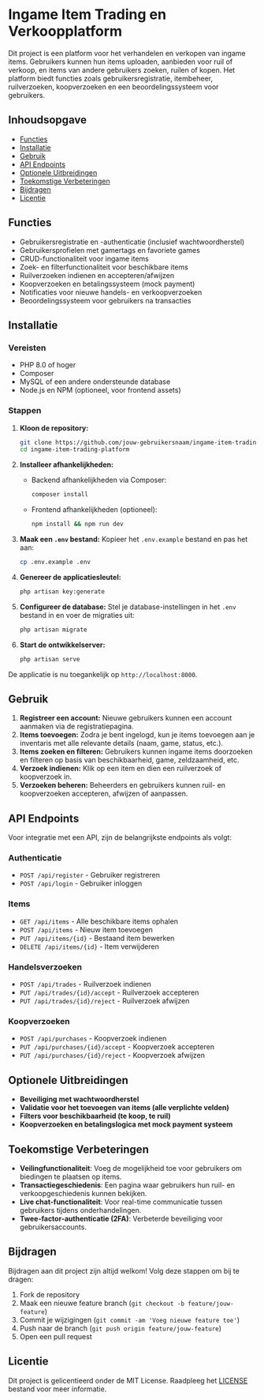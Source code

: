 # Ingame Item Trading en Verkoopplatform

Dit project is een platform voor het verhandelen en verkopen van ingame items. Gebruikers kunnen hun items uploaden, aanbieden voor ruil of verkoop, en items van andere gebruikers zoeken, ruilen of kopen. Het platform biedt functies zoals gebruikersregistratie, itembeheer, ruilverzoeken, koopverzoeken en een beoordelingssysteem voor gebruikers.

## Inhoudsopgave
- [Functies](#functies)
- [Installatie](#installatie)
- [Gebruik](#gebruik)
- [API Endpoints](#api-endpoints)
- [Optionele Uitbreidingen](#optionele-uitbreidingen)
- [Toekomstige Verbeteringen](#toekomstige-verbeteringen)
- [Bijdragen](#bijdragen)
- [Licentie](#licentie)

## Functies
- Gebruikersregistratie en -authenticatie (inclusief wachtwoordherstel)
- Gebruikersprofielen met gamertags en favoriete games
- CRUD-functionaliteit voor ingame items
- Zoek- en filterfunctionaliteit voor beschikbare items
- Ruilverzoeken indienen en accepteren/afwijzen
- Koopverzoeken en betalingssysteem (mock payment)
- Notificaties voor nieuwe handels- en verkoopverzoeken
- Beoordelingssysteem voor gebruikers na transacties

## Installatie

### Vereisten
- PHP 8.0 of hoger
- Composer
- MySQL of een andere ondersteunde database
- Node.js en NPM (optioneel, voor frontend assets)

### Stappen
1. **Kloon de repository:**
   ```bash
   git clone https://github.com/jouw-gebruikersnaam/ingame-item-trading-platform.git
   cd ingame-item-trading-platform
   ```

2. **Installeer afhankelijkheden:**
   - Backend afhankelijkheden via Composer:
     ```bash
     composer install
     ```
   - Frontend afhankelijkheden (optioneel):
     ```bash
     npm install && npm run dev
     ```

3. **Maak een `.env` bestand:**
   Kopieer het `.env.example` bestand en pas het aan:
   ```bash
   cp .env.example .env
   ```

4. **Genereer de applicatiesleutel:**
   ```bash
   php artisan key:generate
   ```

5. **Configureer de database:**
   Stel je database-instellingen in het `.env` bestand in en voer de migraties uit:
   ```bash
   php artisan migrate
   ```

6. **Start de ontwikkelserver:**
   ```bash
   php artisan serve
   ```

De applicatie is nu toegankelijk op `http://localhost:8000`.

## Gebruik
1. **Registreer een account:** Nieuwe gebruikers kunnen een account aanmaken via de registratiepagina.
2. **Items toevoegen:** Zodra je bent ingelogd, kun je items toevoegen aan je inventaris met alle relevante details (naam, game, status, etc.).
3. **Items zoeken en filteren:** Gebruikers kunnen ingame items doorzoeken en filteren op basis van beschikbaarheid, game, zeldzaamheid, etc.
4. **Verzoek indienen:** Klik op een item en dien een ruilverzoek of koopverzoek in.
5. **Verzoeken beheren:** Beheerders en gebruikers kunnen ruil- en koopverzoeken accepteren, afwijzen of aanpassen.

## API Endpoints
Voor integratie met een API, zijn de belangrijkste endpoints als volgt:

### Authenticatie
- `POST /api/register` - Gebruiker registreren
- `POST /api/login` - Gebruiker inloggen

### Items
- `GET /api/items` - Alle beschikbare items ophalen
- `POST /api/items` - Nieuw item toevoegen
- `PUT /api/items/{id}` - Bestaand item bewerken
- `DELETE /api/items/{id}` - Item verwijderen

### Handelsverzoeken
- `POST /api/trades` - Ruilverzoek indienen
- `PUT /api/trades/{id}/accept` - Ruilverzoek accepteren
- `PUT /api/trades/{id}/reject` - Ruilverzoek afwijzen

### Koopverzoeken
- `POST /api/purchases` - Koopverzoek indienen
- `PUT /api/purchases/{id}/accept` - Koopverzoek accepteren
- `PUT /api/purchases/{id}/reject` - Koopverzoek afwijzen

## Optionele Uitbreidingen
- **Beveiliging met wachtwoordherstel**
- **Validatie voor het toevoegen van items (alle verplichte velden)**
- **Filters voor beschikbaarheid (te koop, te ruil)**
- **Koopverzoeken en betalingslogica met mock payment systeem**
  
## Toekomstige Verbeteringen
- **Veilingfunctionaliteit**: Voeg de mogelijkheid toe voor gebruikers om biedingen te plaatsen op items.
- **Transactiegeschiedenis**: Een pagina waar gebruikers hun ruil- en verkoopgeschiedenis kunnen bekijken.
- **Live chat-functionaliteit**: Voor real-time communicatie tussen gebruikers tijdens onderhandelingen.
- **Twee-factor-authenticatie (2FA)**: Verbeterde beveiliging voor gebruikersaccounts.

## Bijdragen
Bijdragen aan dit project zijn altijd welkom! Volg deze stappen om bij te dragen:

1. Fork de repository
2. Maak een nieuwe feature branch (`git checkout -b feature/jouw-feature`)
3. Commit je wijzigingen (`git commit -am 'Voeg nieuwe feature toe'`)
4. Push naar de branch (`git push origin feature/jouw-feature`)
5. Open een pull request

## Licentie
Dit project is gelicentieerd onder de MIT License. Raadpleeg het [LICENSE](LICENSE) bestand voor meer informatie.
